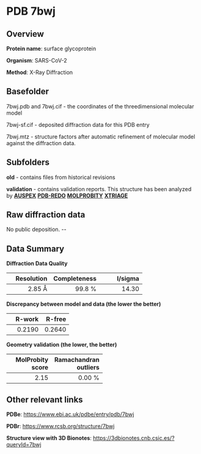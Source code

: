 # PDB 7bwj

## Overview

**Protein name**: surface glycoprotein

**Organism**: SARS-CoV-2

**Method**: X-Ray Diffraction

## Basefolder

7bwj.pdb and 7bwj.cif - the coordinates of the threedimensional molecular model

7bwj-sf.cif - deposited diffraction data for this PDB entry

7bwj.mtz - structure factors after automatic refinement of molecular model against the diffraction data.

## Subfolders



**old** - contains files from historical revisions

**validation** - contains validation reports. This structure has been analyzed by [**AUSPEX**](https://github.com/thorn-lab/coronavirus_structural_task_force/tree/master/pdb/surface_glycoprotein/SARS-CoV-2/7bwj/validation/auspex) [**PDB-REDO**](https://github.com/thorn-lab/coronavirus_structural_task_force/tree/master/pdb/surface_glycoprotein/SARS-CoV-2/7bwj/validation/pdb-redo) [**MOLPROBITY**](https://github.com/thorn-lab/coronavirus_structural_task_force/tree/master/pdb/surface_glycoprotein/SARS-CoV-2/7bwj/validation/molprobity) [**XTRIAGE**](https://github.com/thorn-lab/coronavirus_structural_task_force/blob/master/pdb/surface_glycoprotein/SARS-CoV-2/7bwj/validation/Xtriage_output.log)  



## Raw diffraction data

No public deposition. --<br> 

## Data Summary
**Diffraction Data Quality**

|   | Resolution | Completeness| I/sigma |
|---|-------------:|----------------:|--------------:|
|   |2.85 Å|99.8  %|<img width=50/>14.30|

**Discrepancy between model and data (the lower the better)**

|   | **R-work**| **R-free**   
|---|-------------:|----------------:|           
||  0.2190|  0.2640|

**Geometry validation (the lower, the better)**

|   |**MolProbity<br>score**| **Ramachandran<br>outliers** 
|---|-------------:|----------------:|
||  2.15|  0.00 %|

 

 



## Other relevant links 
**PDBe**:  https://www.ebi.ac.uk/pdbe/entry/pdb/7bwj
 
**PDBr**: https://www.rcsb.org/structure/7bwj 

**Structure view with 3D Bionotes**: https://3dbionotes.cnb.csic.es/?queryId=7bwj

